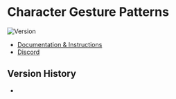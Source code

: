 # Character Gesture Patterns #

![Version](https://img.shields.io/badge/Conventional%20Commits-0.0.1-yellow.svg)

- [Documentation & Instructions]()
- [Discord](https://discord.gg/FahbHmYKMx?event=1060630490673057832)

## Version History ##

-